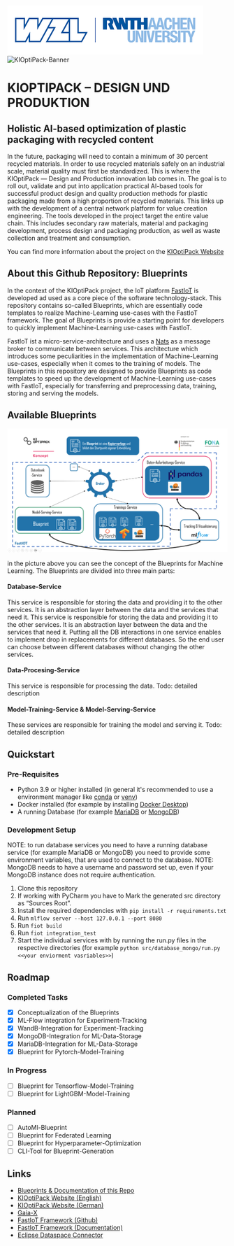 ![WZL-Logo](https://raw.githubusercontent.com/Alexander-Nasuta/Alexander-Nasuta/main/readme_images/logo.png)
![KIOptiPack-Banner](https://ki-hub-kunststoffverpackungen.de/fileadmin/_processed_/2/6/csm_keyvisual-11_7e2e959d7c.png)

# KIOPTIPACK – DESIGN UND PRODUKTION

## Holistic AI-based optimization of plastic packaging with recycled content
In the future, packaging will need to contain a minimum of 30 percent recycled materials. 
In order to use recycled materials safely on an industrial scale, material quality must first be standardized. 
This is where the KIOptiPack — Design and Production innovation lab comes in. 
The goal is to roll out, validate and put into application practical AI-based tools for successful product design and quality production methods for plastic packaging made from a high proportion of recycled materials. 
This links up with the development of a central network platform for value creation engineering. 
The tools developed in the project target the entire value chain. 
This includes secondary raw materials, material and packaging development, process design and packaging production, as well as waste collection and treatment and consumption.

You can find more information about the project on the [KIOptiPack Website](https://ki-hub-kunststoffverpackungen.de/en/kioptipack/about)

## About this Github Repository: Blueprints

In the context of the KIOptiPack project, the IoT platform [FastIoT](https://github.com/FraunhoferIVV/fastiot) is developed ad used as a core piece of the software technology-stack.
This repository contains so-called Blueprints, which are essentially code templates to realize Machine-Learning use-cases with the FastIoT framework.
The goal of Blueprints is provide a starting point for developers to quickly implement Machine-Learning use-cases with FastIoT.

FastIoT ist a micro-service-architecture and uses a [Nats](https://nats.io/) as a message broker to communicate between services.
This architecture which introduces some peculiarities in the implementation of Machine-Learning use-cases, especially when it comes to the training of models.
The Blueprints in this repository are designed to provide Blueprints as code templates to speed up the development of Machine-Learning use-cases with FastIoT, especially for transferring and preprocessing data, training, storing and serving the models. 

## Available Blueprints

![Blueprints](resources/readme-assets/Blueprint-concept.png)

in the picture above you can see the concept of the Blueprints for Machine Learning. 
The Blueprints are divided into three main parts:

#### Database-Service
This service is responsible for storing the data and providing it to the other services. 
It is an abstraction layer between the data and the services that need it. 
This service is responsible for storing the data and providing it to the other services. 
It is an abstraction layer between the data and the services that need it. 
Putting all the DB interactions in one service enables to implement drop in replacements for different databases.
So the end user can choose between different databases without changing the other services.

#### Data-Procesing-Service
This service is responsible for processing the data.
Todo: detailed description
#### Model-Training-Service & Model-Serving-Service
These services are responsible for training the model and serving it.
Todo: detailed description

## Quickstart

### Pre-Requisites

- Python 3.9 or higher installed (in general it's recommended to use a environment manager like [conda](https://docs.anaconda.com/free/anaconda/install/windows/) or [venv](https://docs.python.org/3/library/venv.html))
- Docker installed (for example by installing [Docker Desktop](https://www.docker.com/products/docker-desktop/))
- A running Database (for example [MariaDB](https://mariadb.org/) or [MongoDB](https://www.mongodb.com/))

### Development Setup
NOTE: to run database services you need to have a running database service (for example MariaDB or MongoDB) you need to provide some environment variables, that are used to connect to the database. 
NOTE: MongoDB needs to have a username and password set up, even if your MongoDB instance does not require authentication.

1. Clone this repository
2. If working with PyCharm you have to Mark the generated src directory as “Sources Root”.
3. Install the required dependencies with `pip install -r requirements.txt`
4. Run `mlflow server --host 127.0.0.1 --port 8080`
5. Run `fiot build` 
6. Run `fiot integration_test`
7. Start the individual services with by running the run.py files in the respective directories (for example `python src/database_mongo/run.py <<your enviorment vasriables>>`)

## Roadmap

### Completed Tasks

- [x] Conceptualization of the Blueprints
- [x] ML-Flow integration for Experiment-Tracking
- [x] WandB-Integration for Experiment-Tracking
- [x] MongoDB-Integration for ML-Data-Storage
- [x] MariaDB-Integration for ML-Data-Storage
- [x] Blueprint for Pytorch-Model-Training

### In Progress

- [ ] Blueprint for Tensorflow-Model-Training
- [ ] Blueprint for LightGBM-Model-Training

### Planned

- [ ] AutoMl-Blueprint
- [ ] Blueprint for Federated Learning
- [ ] Blueprint for Hyperparameter-Optimization
- [ ] CLI-Tool for Blueprint-Generation

## Links

- [Blueprints & Documentation of this Repo](https://blueprint-dev-v2.readthedocs.io/en/latest/index.html)
- [KIOptiPack Website (English)](https://ki-hub-kunststoffverpackungen.de/en/kioptipack/about)
- [KIOptiPack Website (German)](https://ki-hub-kunststoffverpackungen.de/kioptipack/ueber-das-projekt)
- [Gaia-X](https://gaia-x.eu/)
- [FastIoT Framework (Github)](https://github.com/FraunhoferIVV/fastiot)
- [FastIoT Framework (Documentation)](https://fastiot.readthedocs.io/en/latest/)
- [Eclipse Dataspace Connector](https://projects.eclipse.org/projects/technology.edc)